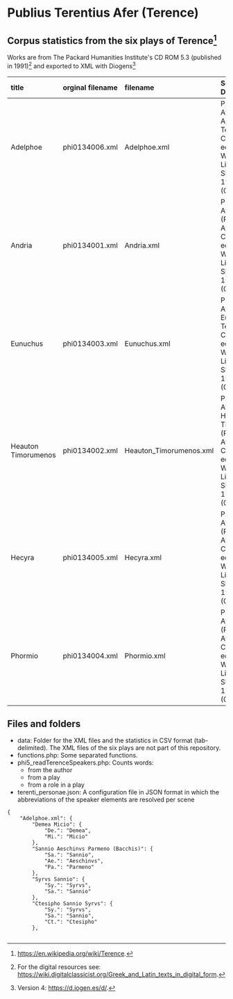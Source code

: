 # Publius Terentius Afer (Terence)
## Corpus statistics from the six plays of Terence[^1]

Works are from The Packard Humanities Institute's CD ROM 5.3 (published in 1991)[^2] and exported to XML with Diogens[^3] 

| title | orginal filename  | filename | Source Description |
| :--- | :--- | :--- | :--- |
| Adelphoe | phi0134006.xml | Adelphoe.xml | P. Terentius Afer. Adelphoe (P. Terenti Afri Comoediae, ed. R. Kauer; W. M. Lindsay; O. Skutsch, 1958).  (0134: 006) |
| Andria | phi0134001.xml | Andria.xml | P. Terentius Afer. Andria (P. Terenti Afri Comoediae, ed. R. Kauer; W. M. Lindsay; O. Skutsch, 1958).  (0134: 001) |
| Eunuchus | phi0134003.xml | Eunuchus.xml | P. Terentius Afer. Eunuchus (P. Terenti Afri Comoediae, ed. R. Kauer; W. M. Lindsay; O. Skutsch, 1958).  (0134: 003) |
| Heauton Timorumenos | phi0134002.xml | Heauton_Timorumenos.xml | P. Terentius Afer. Heauton Timorumenos (P. Terenti Afri Comoediae, ed. R. Kauer; W. M. Lindsay; O. Skutsch, 1958).  (0134: 002) |
| Hecyra | phi0134005.xml | Hecyra.xml | P. Terentius Afer. Hecyra (P. Terenti Afri Comoediae, ed. R. Kauer; W. M. Lindsay; O. Skutsch, 1958).  (0134: 005) |
| Phormio | phi0134004.xml | Phormio.xml | P. Terentius Afer. Phormio (P. Terenti Afri Comoediae, ed. R. Kauer; W. M. Lindsay; O. Skutsch, 1958).  (0134: 004) |

## Files and folders
- data: Folder for the XML files and the statistics in CSV format (tab-delimited). The XML files of the six plays are not part of this repository.
- functions.php: Some separated functions.
- phi5_readTerenceSpeakers.php: Counts words:
  - from the author
  - from a play
  - from a role in a play
- terenti_personae.json: A configuration file in JSON format in which the abbreviations of the speaker elements are resolved per scene
```
{
	"Adelphoe.xml": {
		"Demea Micio": {
			"De.": "Demea",
			"Mi.": "Micio"
		},
		"Sannio Aeschinvs Parmeno (Bacchis)": {
			"Sa.": "Sannio",
			"Ae.": "Aeschinvs",
			"Pa.": "Parmeno"
		},
		"Syrvs Sannio": {
			"Sy.": "Syrvs",
			"Sa.": "Sannio"
		},
		"Ctesipho Sannio Syrvs": {
			"Sy.": "Syrvs",
			"Sa.": "Sannio",
			"Ct.": "Ctesipho"
		},
    
```

[^1]: https://en.wikipedia.org/wiki/Terence.
[^2]: For the digital resources see: https://wiki.digitalclassicist.org/Greek_and_Latin_texts_in_digital_form.
[^3]: Version 4: https://d.iogen.es/d/.
